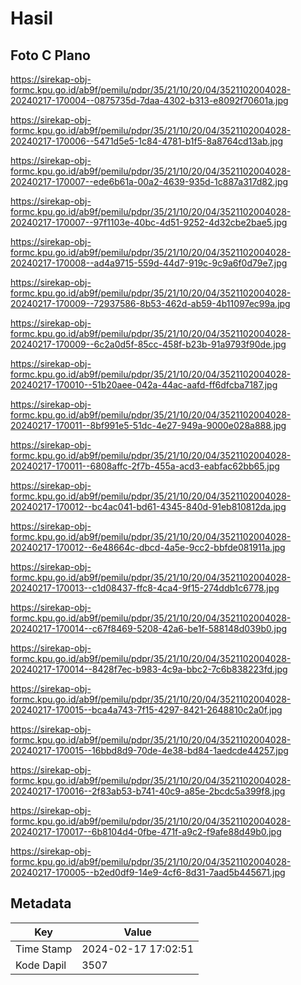# Hasil

## Foto C Plano

https://sirekap-obj-formc.kpu.go.id/ab9f/pemilu/pdpr/35/21/10/20/04/3521102004028-20240217-170004--0875735d-7daa-4302-b313-e8092f70601a.jpg

https://sirekap-obj-formc.kpu.go.id/ab9f/pemilu/pdpr/35/21/10/20/04/3521102004028-20240217-170006--5471d5e5-1c84-4781-b1f5-8a8764cd13ab.jpg

https://sirekap-obj-formc.kpu.go.id/ab9f/pemilu/pdpr/35/21/10/20/04/3521102004028-20240217-170007--ede6b61a-00a2-4639-935d-1c887a317d82.jpg

https://sirekap-obj-formc.kpu.go.id/ab9f/pemilu/pdpr/35/21/10/20/04/3521102004028-20240217-170007--97f1103e-40bc-4d51-9252-4d32cbe2bae5.jpg

https://sirekap-obj-formc.kpu.go.id/ab9f/pemilu/pdpr/35/21/10/20/04/3521102004028-20240217-170008--ad4a9715-559d-44d7-919c-9c9a6f0d79e7.jpg

https://sirekap-obj-formc.kpu.go.id/ab9f/pemilu/pdpr/35/21/10/20/04/3521102004028-20240217-170009--72937586-8b53-462d-ab59-4b11097ec99a.jpg

https://sirekap-obj-formc.kpu.go.id/ab9f/pemilu/pdpr/35/21/10/20/04/3521102004028-20240217-170009--6c2a0d5f-85cc-458f-b23b-91a9793f90de.jpg

https://sirekap-obj-formc.kpu.go.id/ab9f/pemilu/pdpr/35/21/10/20/04/3521102004028-20240217-170010--51b20aee-042a-44ac-aafd-ff6dfcba7187.jpg

https://sirekap-obj-formc.kpu.go.id/ab9f/pemilu/pdpr/35/21/10/20/04/3521102004028-20240217-170011--8bf991e5-51dc-4e27-949a-9000e028a888.jpg

https://sirekap-obj-formc.kpu.go.id/ab9f/pemilu/pdpr/35/21/10/20/04/3521102004028-20240217-170011--6808affc-2f7b-455a-acd3-eabfac62bb65.jpg

https://sirekap-obj-formc.kpu.go.id/ab9f/pemilu/pdpr/35/21/10/20/04/3521102004028-20240217-170012--bc4ac041-bd61-4345-840d-91eb810812da.jpg

https://sirekap-obj-formc.kpu.go.id/ab9f/pemilu/pdpr/35/21/10/20/04/3521102004028-20240217-170012--6e48664c-dbcd-4a5e-9cc2-bbfde081911a.jpg

https://sirekap-obj-formc.kpu.go.id/ab9f/pemilu/pdpr/35/21/10/20/04/3521102004028-20240217-170013--c1d08437-ffc8-4ca4-9f15-274ddb1c6778.jpg

https://sirekap-obj-formc.kpu.go.id/ab9f/pemilu/pdpr/35/21/10/20/04/3521102004028-20240217-170014--c67f8469-5208-42a6-be1f-588148d039b0.jpg

https://sirekap-obj-formc.kpu.go.id/ab9f/pemilu/pdpr/35/21/10/20/04/3521102004028-20240217-170014--8428f7ec-b983-4c9a-bbc2-7c6b838223fd.jpg

https://sirekap-obj-formc.kpu.go.id/ab9f/pemilu/pdpr/35/21/10/20/04/3521102004028-20240217-170015--bca4a743-7f15-4297-8421-2648810c2a0f.jpg

https://sirekap-obj-formc.kpu.go.id/ab9f/pemilu/pdpr/35/21/10/20/04/3521102004028-20240217-170015--16bbd8d9-70de-4e38-bd84-1aedcde44257.jpg

https://sirekap-obj-formc.kpu.go.id/ab9f/pemilu/pdpr/35/21/10/20/04/3521102004028-20240217-170016--2f83ab53-b741-40c9-a85e-2bcdc5a399f8.jpg

https://sirekap-obj-formc.kpu.go.id/ab9f/pemilu/pdpr/35/21/10/20/04/3521102004028-20240217-170017--6b8104d4-0fbe-471f-a9c2-f9afe88d49b0.jpg

https://sirekap-obj-formc.kpu.go.id/ab9f/pemilu/pdpr/35/21/10/20/04/3521102004028-20240217-170005--b2ed0df9-14e9-4cf6-8d31-7aad5b445671.jpg


## Metadata

| Key        | Value               |
| ---------- | ------------------- |
| Time Stamp | 2024-02-17 17:02:51 |
| Kode Dapil | 3507                |



